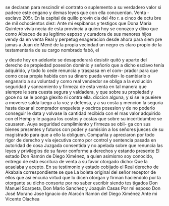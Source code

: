 se declaran para rescindir el contrato o suplemento a su verdadero valor si padece este engano y demas leyes que con ella concuerdan.
Venta - esclavo
205r. En la capital de quillo provin
cia del 4to r. a cinco de octu
bre de mil ochocientos diez: Ante mi
espíbanos y testigos que
Dona Maria Quintero vivía necia de esta provincia a quien hoy se conozco y diixo que como Albaceo de su legítimo esposo y curadora de sus menores hijos vendy da en venta Real y perpetug enageracion desde ahora para siem
pre jamas a Juan de Mené de la propia vecindad un negro es
claro propio de la testamentaria de su cargo nombrado fabó, el

y desde hoy en adelante se desapoderará desistir quitó y aparte del derecho de propiedad posesión dominio y señorío que a dicho esclavo tenía adquirido, y todo lo cede renuncia y traspasa en el com- prador para que como cosa propia habida con su dinero pueda vender-
lo cambiarlo o enganarlo a su voluntad y como real vendedor se obliga a la evolución seguridad y saneamiento y firmeza de esta venta en tal manera que siempre le sera cuesta segura y valdadera, y que sobre su propiedad y goce no se le ponga glexito ni contra ella.
diccion alguna,
y si se le pueiere a moverse salda luego a la voz
y defensa,
y a su costa y mencion la seguria hasta dexar al
comprador enqueleta y oacirca posesion y de no poderlo
conseguir le
data y volvase la cantidad recibida con el mas valor adquirido con el
Hemp y le pagara los costos y costas que sobre su incertidumbre se causaren. Auya seguridad cumplimiento y firmeza se obli- ga con sus bienes presentes y futuros con poder y sumisión a los señores jueces de su magistrado para que a ello la obliguen.
Compañía y apreciaron por todo rigor de derecho y vía ejecutiva como por control y sentencia pasada en autoridad de cosa Juzgada consentida y no apelada sobre que renuncia las leyes y privilegios de su favor conforme a derechos y estando presente
El estado Don Ramón de Diego Ximénez, a quien asimismo soy conocido, entrego de esto escritura de venta a su favor otorgado dicho: Que la acaelaba y acepto. En su testimonio y estado cobijado el Real derecho de Akabala correspondiente se que
La boleta original del señor receptor de ellos que así encuña virtud que lo dicen otorgan y firman haciéndolo por la otorgante su dicho consorte por no saber escribir siendo tes tigados Don Manuel Scarpeta, Don Mario Sanchez y Joaquín Casas
Por mi esposo Don José Morano Jose Ignacio de Alarcón Ramón del Diego Ximénez Ante mi Vicente Olachea